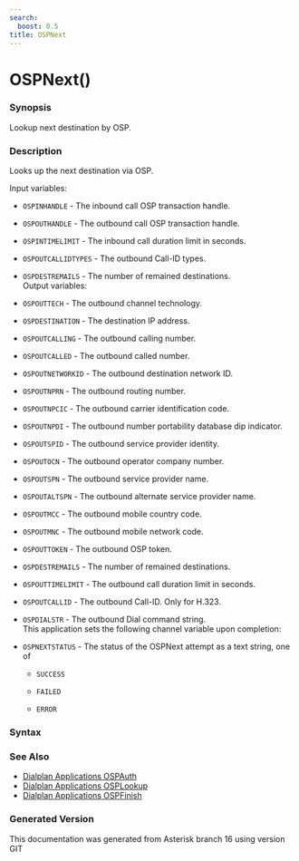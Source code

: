 ```yaml
---
search:
  boost: 0.5
title: OSPNext
---
```


# OSPNext()

### Synopsis

Lookup next destination by OSP.

### Description

Looks up the next destination via OSP.<br>

Input variables:<br>


* `OSPINHANDLE` - The inbound call OSP transaction handle.<br>

* `OSPOUTHANDLE` - The outbound call OSP transaction handle.<br>

* `OSPINTIMELIMIT` - The inbound call duration limit in seconds.<br>

* `OSPOUTCALLIDTYPES` - The outbound Call-ID types.<br>

* `OSPDESTREMAILS` - The number of remained destinations.<br>
Output variables:<br>


* `OSPOUTTECH` - The outbound channel technology.<br>

* `OSPDESTINATION` - The destination IP address.<br>

* `OSPOUTCALLING` - The outbound calling number.<br>

* `OSPOUTCALLED` - The outbound called number.<br>

* `OSPOUTNETWORKID` - The outbound destination network ID.<br>

* `OSPOUTNPRN` - The outbound routing number.<br>

* `OSPOUTNPCIC` - The outbound carrier identification code.<br>

* `OSPOUTNPDI` - The outbound number portability database dip indicator.<br>

* `OSPOUTSPID` - The outbound service provider identity.<br>

* `OSPOUTOCN` - The outbound operator company number.<br>

* `OSPOUTSPN` - The outbound service provider name.<br>

* `OSPOUTALTSPN` - The outbound alternate service provider name.<br>

* `OSPOUTMCC` - The outbound mobile country code.<br>

* `OSPOUTMNC` - The outbound mobile network code.<br>

* `OSPOUTTOKEN` - The outbound OSP token.<br>

* `OSPDESTREMAILS` - The number of remained destinations.<br>

* `OSPOUTTIMELIMIT` - The outbound call duration limit in seconds.<br>

* `OSPOUTCALLID` - The outbound Call-ID. Only for H.323.<br>

* `OSPDIALSTR` - The outbound Dial command string.<br>
This application sets the following channel variable upon completion:<br>


* `OSPNEXTSTATUS` - The status of the OSPNext attempt as a text string, one of<br>

    * `SUCCESS`

    * `FAILED`

    * `ERROR`

### Syntax

### See Also

* [Dialplan Applications OSPAuth](/Asterisk_16_Documentation/API_Documentation/Dialplan_Applications/OSPAuth)
* [Dialplan Applications OSPLookup](/Asterisk_16_Documentation/API_Documentation/Dialplan_Applications/OSPLookup)
* [Dialplan Applications OSPFinish](/Asterisk_16_Documentation/API_Documentation/Dialplan_Applications/OSPFinish)


### Generated Version

This documentation was generated from Asterisk branch 16 using version GIT 